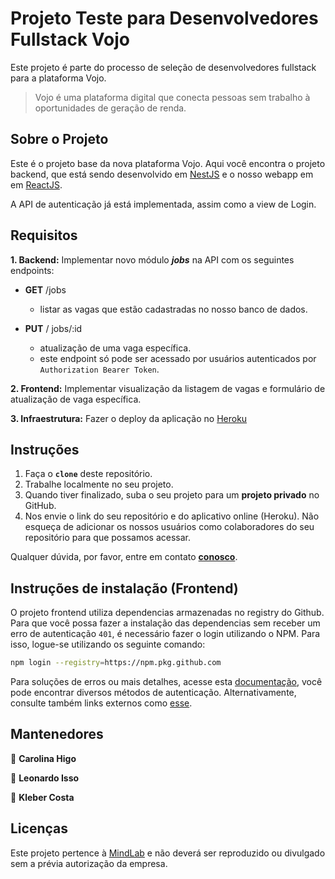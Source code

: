 # Projeto Teste para Desenvolvedores Fullstack Vojo

Este projeto é parte do processo de seleção de desenvolvedores fullstack para a plataforma Vojo.

>Vojo é uma plataforma digital que conecta pessoas sem trabalho à oportunidades de geração de renda.

## **Sobre o Projeto**

Este é o projeto base da nova plataforma Vojo. Aqui você encontra o projeto backend, que está sendo desenvolvido em [NestJS](https://docs.nestjs.com/) e o nosso webapp em em [ReactJS](https://pt-br.reactjs.org/).

A API de autenticação já está implementada, assim como a view de Login. 

## **Requisitos**
**1. Backend:** Implementar novo módulo ***jobs*** na API com os seguintes endpoints:
* **GET** /jobs

    * listar as vagas que estão cadastradas no nosso banco de dados.

* **PUT** / jobs/:id

    * atualização de uma vaga específica.
    * este endpoint só pode ser acessado por usuários autenticados por `Authorization Bearer Token`.

**2. Frontend:** Implementar visualização da listagem de vagas e formulário de atualização de vaga específica.

**3. Infraestrutura:** Fazer o deploy da aplicação no [Heroku](https://www.heroku.com/)

## **Instruções**
1. Faça o **`clone`** deste repositório.
2. Trabalhe localmente no seu projeto.
3. Quando tiver finalizado, suba o seu projeto para um **projeto privado** no GitHub.
4. Nos envie o link do seu repositório e do aplicativo online (Heroku). Não esqueça de adicionar os nossos usuários como colaboradores do seu repositório para que possamos acessar.

Qualquer dúvida, por favor, entre em contato **[conosco](mailto:devteam@vojo.com.br)**.

## **Instruções de instalação (Frontend)**
O projeto frontend utiliza dependencias armazenadas no registry do Github. Para que você possa fazer a instalação das dependencias sem receber um erro de autenticação `401`, é necessário fazer o login utilizando o NPM. Para isso, logue-se utilizando os seguinte comando:

```sh
npm login --registry=https://npm.pkg.github.com
```

Para soluções de erros ou mais detalhes, acesse esta [documentação](https://help.github.com/pt/packages/using-github-packages-with-your-projects-ecosystem/configuring-npm-for-use-with-github-packages#), você pode encontrar diversos métodos de autenticação. Alternativamente, consulte também links externos como [esse](https://stackoverflow.com/questions/58637544/unable-to-login-to-github-package-registry).

## **Mantenedores**

👤 **Carolina Higo**

👤 **Leonardo Isso**

👤 **Kleber Costa**


## **Licenças**

Este projeto pertence à [MindLab](https://www.mindlab.com.br/) e não deverá ser reproduzido ou divulgado sem a prévia autorização da empresa.
